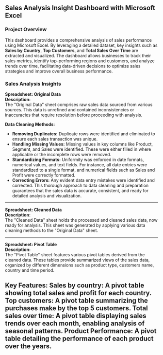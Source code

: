 ## Sales Analysis Insight Dashboard with Microsoft Excel

### Project Overview
This dashboard provides a comprehensive analysis of sales performance using Microsoft Excel. By leveraging a detailed dataset, key insights such as **Sales by Country**, **Top Customers**, and **Total Sales Over Time** are extracted and visualized. The dashboard allows businesses to track their sales metrics, identify top-performing regions and customers, and analyze trends over time, facilitating data-driven decisions to optimize sales strategies and improve overall business performance.

### **Sales Analysis Insights**

**Spreadsheet: Original Data**  
**Description:**  
The "Original Data" sheet comprises raw sales data sourced from various sources. This data is unrefined and contained inconsistencies or inaccuracies that require resolution before proceeding with analysis.

**Data Cleaning Methods:**
- **Removing Duplicates:** Duplicate rows were identified and eliminated to ensure each sales transaction was unique.
- **Handling Missing Values:** Missing values in key columns like Product, Segment, and Sales were identified. These were either filled in where applicable or the incomplete rows were removed.
- **Standardizing Formats:** Uniformity was enforced in date formats, numerical values, and text fields. For instance, all date entries were standardized to a single format, and numerical fields such as Sales and Profit were correctly formatted.
- **Correcting Errors:** Any evident data entry mistakes were identified and corrected.
This thorough approach to data cleaning and preparation guarantees that the sales data is accurate, consistent, and ready for detailed analysis and visualization.

---

**Spreadsheet: Cleaned Data**  
**Description:**  
The "Cleaned Data" sheet holds the processed and cleaned sales data, now ready for analysis. This sheet was generated by applying various data cleaning methods to the "Original Data" sheet.

---

**Spreadsheet: Pivot Table**  
**Description:**  
The "Pivot Table" sheet features various pivot tables derived from the cleaned data. These tables provide summarized views of the sales data, organized by different dimensions such as product type, customers name, country and time period.

**Key Features:**
Sales by country: A pivot table showing total sales and profit for each country.
Top customers: A pivot table summarizing the purchases make by the top 5 customers.
Total sales over time: A pivot table displaying sales trends over each month, enabling analysis of seasonal patterns.
Product Performance: A pivot table detailing the performance of each product over the years.
--- 

